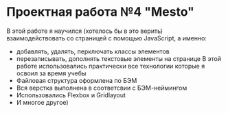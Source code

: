 # Проектная работа №4 "Mesto"
 В этой работе я научился (хотелось бы в это верить) взаимодействовать со страницей с помощью JavaScript, а именно:
 * добавлять, удалять, перключать классы элементов
 * перезаписывать, дополнять текстовые элементы на странице
 В этой работе использовались практически все технологии которые я освоил за время учебы
 * Файловая структура оформлена по БЭМ
 * Вся верстка выполнена в соответсвии с БЭМ-неймингом
 * Использовались Flexbox и Gridlayout
 * И многое другое)
